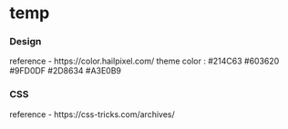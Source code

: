 # temp

<h3>Design</h3>
reference - https://color.hailpixel.com/  
theme color : #214C63 #603620 #9FD0DF #2D8634 #A3E0B9

<h3>CSS</h3>
reference - https://css-tricks.com/archives/